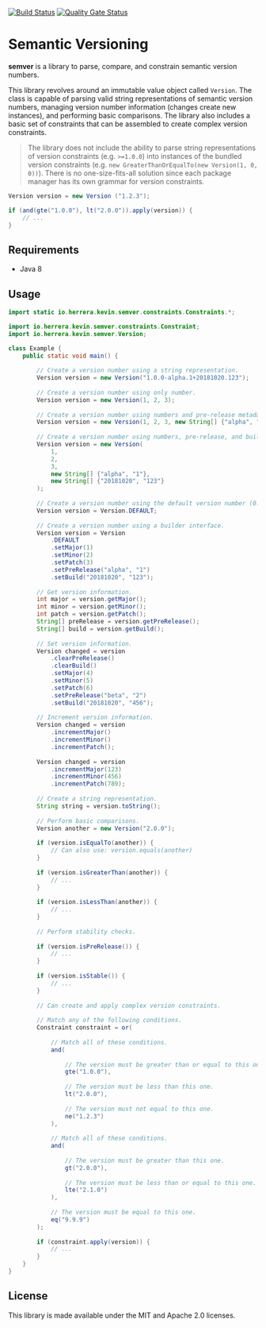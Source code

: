 [![Build Status](https://travis-ci.org/kherge/java.semver.svg?branch=master)](https://travis-ci.org/kherge/java.semver)
[![Quality Gate Status](https://sonarcloud.io/api/project_badges/measure?project=kherge_java.semver&metric=alert_status)](https://sonarcloud.io/dashboard?id=kherge_java.semver)

Semantic Versioning
===================

**semver** is a library to parse, compare, and constrain semantic version numbers.

This library revolves around an immutable value object called `Version`. The class is capable of parsing valid string
representations of semantic version numbers, managing version number information (changes create new instances), and
performing basic comparisons. The library also includes a basic set of constraints that can be assembled to create
complex version constraints.

> The library does not include the ability to parse string representations of version constraints (e.g. `>=1.0.0`)
> into instances of the bundled version constraints (e.g. `new GreaterThanOrEqualTo(new Version(1, 0, 0))`). There
> is no one-size-fits-all solution since each package manager has its own grammar for version constraints.

```java
Version version = new Version ("1.2.3");

if (and(gte("1.0.0"), lt("2.0.0")).apply(version)) {
    // ...
}
```

Requirements
------------

- Java 8

Usage
-----

```java
import static io.herrera.kevin.semver.constraints.Constraints.*;

import io.herrera.kevin.semver.constraints.Constraint;
import io.herrera.kevin.semver.Version;

class Example {
    public static void main() {
        
        // Create a version number using a string representation.
        Version version = new Version("1.0.0-alpha.1+20181020.123");
        
        // Create a version number using only number.
        Version version = new Version(1, 2, 3);
        
        // Create a version number using numbers and pre-release metadata.
        Version version = new Version(1, 2, 3, new String[] {"alpha", "1"});
        
        // Create a version number using numbers, pre-release, and build metadata.
        Version version = new Version(
            1,
            2,
            3,
            new String[] {"alpha", "1"},
            new String[] {"20181020", "123"}
        );
        
        // Create a version number using the default version number (0.0.0).
        Version version = Version.DEFAULT;
        
        // Create a version number using a builder interface.
        Version version = Version
            .DEFAULT
            .setMajor(1)
            .setMinor(2)
            .setPatch(3)
            .setPreRelease("alpha", "1")
            .setBuild("20181020", "123");
        
        // Get version information.
        int major = version.getMajor();
        int minor = version.getMinor();
        int patch = version.getPatch();
        String[] preRelease = version.getPreRelease();
        String[] build = version.getBuild();
        
        // Set version information.
        Version changed = version
            .clearPreRelease()
            .clearBuild()
            .setMajor(4)
            .setMinor(5)
            .setPatch(6)
            .setPreRelease("beta", "2")
            .setBuild("20181020", "456");
        
        // Increment version information.
        Version changed = version
            .incrementMajor()
            .incrementMinor()
            .incrementPatch();
        
        Version changed = version
            .incrementMajor(123)
            .incrementMinor(456)
            .incrementPatch(789);
        
        // Create a string representation.
        String string = version.toString();
        
        // Perform basic comparisons.
        Version another = new Version("2.0.0");
        
        if (version.isEqualTo(another)) {
            // Can also use: version.equals(another)
        }
        
        if (version.isGreaterThan(another)) {
            // ...
        }
        
        if (version.isLessThan(another)) {
            // ...
        }
        
        // Perform stability checks.
        
        if (version.isPreRelease()) {
            // ...
        }
        
        if (version.isStable()) {
            // ...
        }
        
        // Can create and apply complex version constraints.
        
        // Match any of the following conditions.
        Constraint constraint = or(
            
            // Match all of these conditions.
            and(
                
                // The version must be greater than or equal to this one.
                gte("1.0.0"),
                
                // The version must be less than this one.
                lt("2.0.0"),
                
                // The version must not equal to this one.
                ne("1.2.3")
            ),
            
            // Match all of these conditions.
            and(
                
                // The version must be greater than this one.
                gt("2.0.0"),
                
                // The version must be less than or equal to this one.
                lte("2.1.0")
            ),
            
            // The version must be equal to this one.
            eq("9.9.9")
        );
        
        if (constraint.apply(version)) {
            // ...
        }
    }
}
```

License
-------

This library is made available under the MIT and Apache 2.0 licenses.
